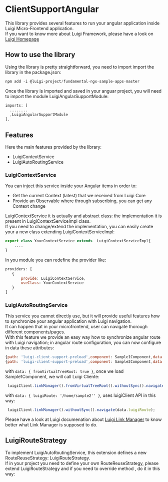 # ClientSupportAngular

This library provides several features to run your angular application inside Luigi Micro-Frontend application.  
If you want to know more about Luigi Framework, please have a look on [Luigi Homepage](https://luigi-project.io/)

## How to use the library
Using the library is pretty straightforward, you need to import import the library in the package.json:
```javascript
npm add -i @luigi-project/fundamental-ngx-sample-apps-master
```

Once the library is imported and saved in your anguar project, you will need to import the module LuigiAngularSupportModule:

```javascript
imports: [
  ........
  ,LuigiAngularSupportModule
],
```

## Features
Here the main features provided by the library:
* LuigiContextService
* LuigiAutoRoutingService

### LuigiContextService
You can inject this service inside your Angular items in order to:
* Get the current Context (latest) that we received from Luigi Core
* Provide an Observable<Context> where through subscribing, you can get any Context change     
    
LuigiContextService it is actually and abstract class: the implementation it is present in LuigiContextServiceImpl class.  
If you need to change/extend the implementation, you can easily create your a new class extending LuigiContextServiceImpl:

```javascript
export class YourContextService extends  LuigiContextServiceImpl{
    ....    
}

```
In you module you can redefine the provider like:
 ```javascript
providers: [
    {
        provide: LuigiContextService,
        useClass: YourContextService
    }
]
 ```
    
### LuigiAutoRoutingService
This service you cannot directly use, but it will provide useful features how to synchronize your angular application with Luigi navigation.  
It can happen that in your microfrontend, user can navigate thorough different components/pages.  
With this feature we provide an easy way how to synchronize angular route with Luigi navigation; in angular route configuration, you can now configure in data these attributes:

 ```javascript
{path: 'luigi-client-support-preload',component: Sample1Component,data: { fromVirtualTreeRoot: true }},
{path: 'luigi-client-support-preload',component: Sample2Component,data: { luigiRoute: '/home/sample2' }}
 ```

with `data: { fromVirtualTreeRoot: true }`, once we load Sample1Component, we will call Luigi Cliente:
 ```javascript
  luigiClient.linkManager().fromVirtualTreeRoot().withoutSync().navigate({route url});
 ```
with `data: { luigiRoute: '/home/sample2'' }`, uses luigiClient API in this way:
 ```javascript
  luigiClient.linkManager().withoutSync().navigate(data.luigiRoute);
 ```
Please have a look at Luigi documenation about [Luigi Link Manager](https://docs.luigi-project.io/docs/luigi-client-api/?section=linkmanager) to know better what Link Manager is supposed to do.


## LuigiRouteStrategy
To implement LuigiAutoRoutingService, this extension defines a new RouteReuseStrategy: LuigiRouteStrategy.  
If in your project you need to define your own RouteReuseStrategy, please extend LuigiRouteStrategy and if you need to override method , do it in this way:


